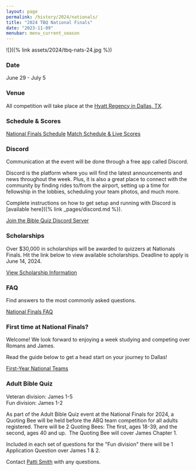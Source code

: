 ```yaml
---
layout: page
permalink: /history/2024/nationals/
title: "2024 TBQ National Finals"
date: "2023-11-09"
menubar: menu_current_season
---
```


![]({% link assets/2024/tbq-nats-24.jpg %})

### Date

June 29 - July 5

### Venue

All competition will take place at the [Hyatt Regency in Dallas, TX](https://www.hyatt.com/en-US/hotel/texas/hyatt-regency-dallas/dfwrd).

<!-- Hotel for 1-4 in a room $139.00. (Regular rate $201.00). Discounted parking at $10.00 per day. (Regular rate $22.00) -->

<!-- <a href="https://www.hyatt.com/en-US/group-booking/DFWRD/G-BIBL" class="button is-primary">Book your room</a> -->

<!-- NOTE: The deadline to get the discounted rate for the hotel is **Tuesday, May 28, 2024**. -->

### Schedule & Scores

<!-- 40 teams compete over 4 days for the National Chamionship.

There will be a 1-on-1 Tournament for those Championship quizzers whose team does not make it.
_(need minimum of 5 quizzers for the 1 on 1 tournament)_ -->

<a href="{% link _pages/history/2024/nationals/schedule.md %}" class="button is-primary">National Finals Schedule</a>
<a href="{% link _pages/live-events.md %}?eventId=7857ed3d-7ac4-4b4a-1275-08dc791c223e" class="button is-primary">Match Schedule &amp; Live Scores</a>

### Discord

Communication at the event will be done through a free app called Discord.

Discord is the platform where you will find the latest announcements and news throughout the week. Plus, it is also a great place to connect with the community by finding rides to/from the airport, setting up a time for fellowship in the lobbies, scheduling your team photos, and much more.

Complete instructions on how to get setup and running with Discord is [available here]({% link _pages/discord.md %}).

<a href="https://discord.gg/URCCZpp9q5" class="button is-primary">Join the Bible Quiz Discord Server</a>

### Scholarships

Over $30,000 in scholarships will be awarded to quizzers at Nationals Finals. Hit the link below to view available scholarships. Deadline to apply is June 14, 2024.

<a href="{% link assets/2024/2024-tbq-nationals-scholarships.pdf %}" class="button is-primary">View Scholarship Information</a>

<!-- <a href="https://agyouth.formstack.com/forms/scholarship2024" class="button is-primary">Apply for Scholarships</a> -->

### FAQ

Find answers to the most commonly asked questions.

<a href="{% link _pages/history/2024/nationals/faq.md %}" class="button is-primary">National Finals FAQ</a>

### First time at National Finals?

Welcome! We look forward to enjoying a week studying and competing over Romans and James.

Read the guide below to get a head start on your journey to Dallas!

<a href="{% link _pages/history/2024/nationals/first-time.md %}" class="button is-primary">First-Year National Teams</a>

### Adult Bible Quiz

Veteran division: James 1-5  
Fun division: James 1-2

As part of the Adult Bible Quiz event at the National Finals for 2024, a Quoting Bee will be held before the ABQ team competition for all adults registered. There will be 2 Quoting Bees: The first, ages 18-39, and the second, ages 40 and up.  The Quoting Bee will cover James Chapter 1.

Included in each set of questions for the "Fun division" there will be 1 Application Question over James 1 & 2.

Contact [Patti Smith](mailto:p.s.momof5@gmail.com) with any questions.

<!-- ### Giving and Donation Opportunities

If you'd like to contribute and help make National Finals possible, take a look at the link below to see how you can make a difference.

<a href="{% link _pages/history/2024/nationals/donations.md %}" class="button is-primary">National Finals Giving Opportunities</a> -->
